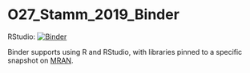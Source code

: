 # O27_Stamm_2019_Binder

RStudio: [![Binder](http://mybinder.org/badge_logo.svg)](http://mybinder.org/v2/gh/ett20/O27_Stamm_2019_Binder/main?urlpath=rstudio)

Binder supports using R and RStudio, with libraries pinned to a specific 
snapshot on [MRAN](https://mran.microsoft.com/documents/rro/reproducibility).
